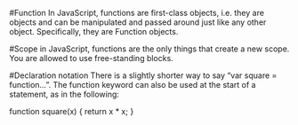 #Function
In JavaScript, functions are first-class objects, i.e. they are objects and can be manipulated and passed around just like any other object. 
Specifically, they are Function objects.

#Scope
in JavaScript, functions are the only things that create a new scope. You are allowed to use free-standing blocks.

#Declaration notation
There is a slightly shorter way to say “var square = function…”. 
The function keyword can also be used at the start of a statement, as in the following:

function square(x) {
  return x * x;
}
